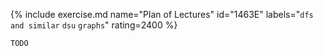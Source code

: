 {% include exercise.md name="Plan of Lectures" id="1463E" labels="`dfs and similar` `dsu` `graphs`" rating=2400 %}

```
TODO
```

